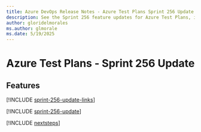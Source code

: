```yaml
---
title: Azure DevOps Release Notes - Azure Test Plans Sprint 256 Update
description: See the Sprint 256 feature updates for Azure Test Plans, including next steps.
author: gloridelmorales
ms.author: glmorale
ms.date: 5/19/2025
---
```


# Azure Test Plans - Sprint 256 Update

## Features

[!INCLUDE [sprint-256-update-links](../includes/testplans/sprint-256-update-links.md)]

[!INCLUDE [sprint-256-update](../includes/testplans/sprint-256-update.md)]

[!INCLUDE [nextsteps](../includes/nextsteps.md)]